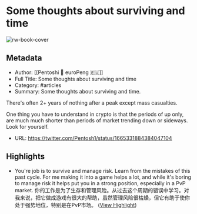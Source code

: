 # Some thoughts about surviving and time

![rw-book-cover](https://readwise-assets.s3.amazonaws.com/media/uploaded_book_covers/profile_101759/Kko3064i.jpg)

## Metadata
- Author: [[Pentoshi 🐧 euroPeng 🇪🇺]]
- Full Title: Some thoughts about surviving and time
- Category: #articles
- Summary: Some thoughts about surviving and time. 

There's often 2+ years of nothing after a peak except mass casualties.

One thing you have to understand in crypto is that the periods of up only, are much much shorter than periods of market trending down or sideways. Look for yourself.
- URL: https://twitter.com/Pentosh1/status/1665331884384047104

## Highlights
- You're job is to survive and manage risk. Learn from the mistakes of this past cycle. For me making it into a game helps a lot, and while it's boring to manage risk it helps put you in a strong position, especially in a PvP market. 
  你的工作是为了生存和管理风险。从过去这个周期的错误中学习。对我来说，把它做成游戏有很大的帮助，虽然管理风险很枯燥，但它有助于使你处于强势地位，特别是在PvP市场。 ([View Highlight](https://read.readwise.io/read/01h24tz450gdzyhk6v8dhk0b3t))
